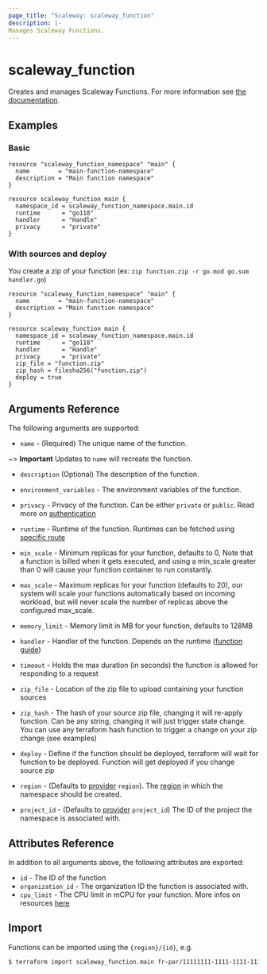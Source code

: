 ```yaml
---
page_title: "Scaleway: scaleway_function"
description: |-
Manages Scaleway Functions.
---
```


# scaleway_function

Creates and manages Scaleway Functions.
For more information see [the documentation](https://developers.scaleway.com/en/products/functions/api/).

## Examples

### Basic

```hcl
resource "scaleway_function_namespace" "main" {
  name        = "main-function-namespace"
  description = "Main function namespace"
}

resource scaleway_function main {
  namespace_id = scaleway_function_namespace.main.id
  runtime      = "go118"
  handler      = "Handle"
  privacy      = "private"
}
```

### With sources and deploy

You create a zip of your function (ex: `zip function.zip -r go.mod go.sum handler.go`)

```hcl
resource "scaleway_function_namespace" "main" {
  name        = "main-function-namespace"
  description = "Main function namespace"
}

resource scaleway_function main {
  namespace_id = scaleway_function_namespace.main.id
  runtime      = "go118"
  handler      = "Handle"
  privacy      = "private"
  zip_file = "function.zip"
  zip_hash = filesha256("function.zip")
  deploy = true
}
```


## Arguments Reference

The following arguments are supported:

- `name` - (Required) The unique name of the function.

~> **Important** Updates to `name` will recreate the function.

- `description` (Optional) The description of the function.

- `environment_variables` - The environment variables of the function.

- `privacy` - Privacy of the function. Can be either `private` or `public`. Read more on [authentication](https://developers.scaleway.com/en/products/functions/api/#authentication)

- `runtime` - Runtime of the function. Runtimes can be fetched using [specific route](https://developers.scaleway.com/en/products/functions/api/#get-f7de6a)

- `min_scale` - Minimum replicas for your function, defaults to 0, Note that a function is billed when it gets executed, and using a min_scale greater than 0 will cause your function container to run constantly.

- `max_scale` - Maximum replicas for your function (defaults to 20), our system will scale your functions automatically based on incoming workload, but will never scale the number of replicas above the configured max_scale.

- `memory_limit` - Memory limit in MB for your function, defaults to 128MB

- `handler` - Handler of the function. Depends on the runtime ([function guide](https://developers.scaleway.com/en/products/functions/api/#create-a-function))

- `timeout` - Holds the max duration (in seconds) the function is allowed for responding to a request

- `zip_file` - Location of the zip file to upload containing your function sources

- `zip_hash` - The hash of your source zip file, changing it will re-apply function. Can be any string, changing it will just trigger state change. You can use any terraform hash function to trigger a change on your zip change (see examples)

- `deploy` - Define if the function should be deployed, terraform will wait for function to be deployed. Function will get deployed if you change source zip

- `region` - (Defaults to [provider](../index.md#region) `region`). The [region](../guides/regions_and_zones.md#regions) in which the namespace should be created.

- `project_id` - (Defaults to [provider](../index.md#project_id) `project_id`) The ID of the project the namespace is associated with.


## Attributes Reference

In addition to all arguments above, the following attributes are exported:

- `id` - The ID of the function
- `organization_id` - The organization ID the function is associated with.
- `cpu_limit` - The CPU limit in mCPU for your function. More infos on resources [here](https://developers.scaleway.com/en/products/functions/api/#functions)


## Import

Functions can be imported using the `{region}/{id}`, e.g.

```bash
$ terraform import scaleway_function.main fr-par/11111111-1111-1111-1111-111111111111
```
